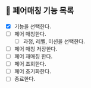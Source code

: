 ## 🚀 페어매칭 기능 목록

- [X] 기능을 선택한다.
- [ ] 페어 매칭한다.
  - [ ] 과정, 레벨, 미션을 선택한다.
- [ ] 페어 매칭 저장한다.
- [ ] 페어 재매칭 한다.
- [ ] 페어 조회한다.
- [ ] 페어 초기화한다.
- [ ] 종료한다.

